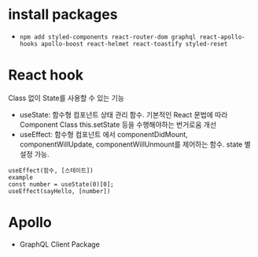 # install packages
- `npm add styled-components react-router-dom graphql react-apollo-hooks apollo-boost react-helmet react-toastify styled-reset`

# React hook
Class 없이 State를 사용할 수 있는 기능
- useState:  함수형 컴포넌트 상태 관리 함수. 기본적인 React 문법에 따라 Component Class this.setState 등을 수행해야하는 번거로움 개선 
- useEffect: 함수형 컴포넌트 에서 componentDidMount, componentWillUpdate, componentWillUnmount를 제어하는 함수. state 별 설정 가능.
```
useEffect(함수, [스테이트])
example
const number = useState(0)[0];
useEffect(sayHello, [number])
```

# Apollo
- GraphQL Client Package 